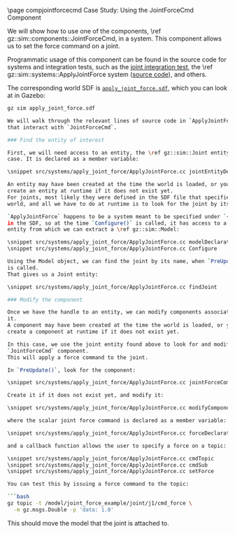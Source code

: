 \page compjointforcecmd Case Study: Using the JointForceCmd Component

We will show how to use one of the components,
\ref gz::sim::components::JointForceCmd, in a system.
This component allows us to set the force command on a joint.

Programmatic usage of this component can be found in the source code for
systems and integration tests, such as the
[joint integration test](https://github.com/gazebosim/gz-sim/blob/gz-sim8/test/integration/joint.cc),
the \ref gz::sim::systems::ApplyJointForce system
([source code](https://github.com/gazebosim/gz-sim/tree/gz-sim8/src/systems/apply_joint_force)),
and others.

The corresponding world SDF is [`apply_joint_force.sdf`](https://github.com/gazebosim/gz-sim/blob/gz-sim8/examples/worlds/apply_joint_force.sdf), which you can look at in Gazebo:

```bash
gz sim apply_joint_force.sdf

We will walk through the relevant lines of source code in `ApplyJointForce`
that interact with `JointForceCmd`.

### Find the entity of interest

First, we will need access to an entity, the \ref gz::sim::Joint entity in this
case. It is declared as a member variable:

\snippet src/systems/apply_joint_force/ApplyJointForce.cc jointEntityDeclaration

An entity may have been created at the time the world is loaded, or you may
create an entity at runtime if it does not exist yet.
For joints, most likely they were defined in the SDF file that specifies the
world, and all we have to do at runtime is to look for the joint by its name.

`ApplyJointForce` happens to be a system meant to be specified under `<model>`
in the SDF, so at the time `Configure()` is called, it has access to a model
entity from which we can extract a \ref gz::sim::Model:

\snippet src/systems/apply_joint_force/ApplyJointForce.cc modelDeclaration
\snippet src/systems/apply_joint_force/ApplyJointForce.cc Configure

Using the Model object, we can find the joint by its name, when `PreUpdate()`
is called.
That gives us a Joint entity:

\snippet src/systems/apply_joint_force/ApplyJointForce.cc findJoint

### Modify the component

Once we have the handle to an entity, we can modify components associated with
it.
A component may have been created at the time the world is loaded, or you may
create a component at runtime if it does not exist yet.

In this case, we use the joint entity found above to look for and modify its
`JointForceCmd` component.
This will apply a force command to the joint.

In `PreUpdate()`, look for the component:

\snippet src/systems/apply_joint_force/ApplyJointForce.cc jointForceComponent

Create it if it does not exist yet, and modify it:

\snippet src/systems/apply_joint_force/ApplyJointForce.cc modifyComponent

where the scalar joint force command is declared as a member variable:

\snippet src/systems/apply_joint_force/ApplyJointForce.cc forceDeclaration

and a callback function allows the user to specify a force on a topic:

\snippet src/systems/apply_joint_force/ApplyJointForce.cc cmdTopic
\snippet src/systems/apply_joint_force/ApplyJointForce.cc cmdSub
\snippet src/systems/apply_joint_force/ApplyJointForce.cc setForce

You can test this by issuing a force command to the topic:

```bash
gz topic -t /model/joint_force_example/joint/j1/cmd_force \
  -m gz.msgs.Double -p 'data: 1.0'
```
This should move the model that the joint is attached to.
